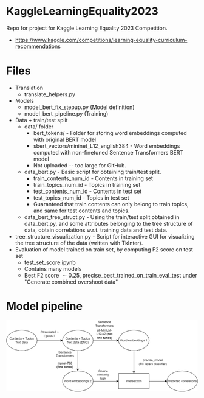 # KaggleLearningEquality2023
Repo for project for Kaggle Learning Equality 2023 Competition.
 * https://www.kaggle.com/competitions/learning-equality-curriculum-recommendations

# Files
 * Translation
   * translate_helpers.py
 * Models
   * model_bert_fix_stepup.py (Model definition)
   * model_bert_pipeline.py (Training)
 * Data + train/test split
   * data/ folder
     * bert_tokens/ - Folder for storing word embeddings computed with original BERT model
     * sbert_vectors/mininet_L12_english384 - Word embeddings computed with non-finetuned Sentence Transformers BERT model
     * Not uploaded -- too large for GitHub.
   * data_bert.py - Basic script for obtaining train/test split. 
     * train_contents_num_id - Contents in training set
     * train_topics_num_id - Topics in training set
     * test_contents_num_id - Contents in test set
     * test_topics_num_id - Topics in test set
     * Guaranteed that train contents can only belong to train topics, and same for test contents and topics.
   * data_bert_tree_struct.py - Using the train/test split obtained in data_bert.py, and some attributes belonging to the tree structure of data, obtain correlations w.r.t. training data and test data.
 * tree_structure_visualization.py - Script for interactive GUI for visualizing the tree structure of the data (written with TkInter). 
 * Evaluation of model trained on train set, by computing F2 score on test set
   * test_set_score.ipynb
   * Contains many models
   * Best F2 score $\sim 0.25$, precise_best_trained_on_train_eval_test under "Generate combined overshoot data"


# Model pipeline

![alt text](model_diagram1.png "dragram")
